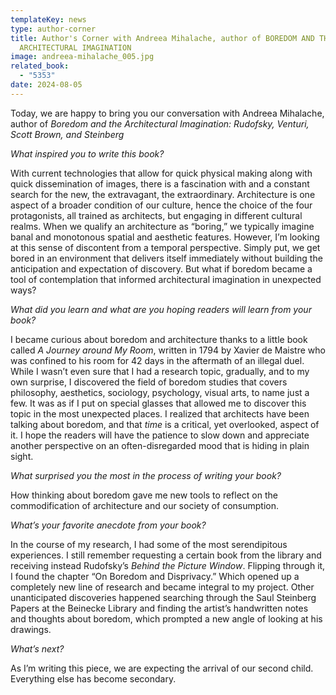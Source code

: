 ```yaml
---
templateKey: news
type: author-corner
title: Author's Corner with Andreea Mihalache, author of BOREDOM AND THE
  ARCHITECTURAL IMAGINATION
image: andreea-mihalache_005.jpg
related_book:
  - "5353"
date: 2024-08-05
---
```

Today, we are happy to bring you our conversation with Andreea Mihalache, author of *Boredom and the Architectural Imagination: Rudofsky, Venturi, Scott Brown, and Steinberg*

*What inspired you to write this book?* 

With current technologies that allow for quick physical making along with quick dissemination of images, there is a fascination with and a constant search for the new, the extravagant, the extraordinary. Architecture is one aspect of a broader condition of our culture, hence the choice of the four protagonists, all trained as architects, but engaging in different cultural realms. When we qualify an architecture as “boring,” we typically imagine banal and monotonous spatial and aesthetic features. However, I’m looking at this sense of discontent from a temporal perspective. Simply put, we get bored in an environment that delivers itself immediately without building the anticipation and expectation of discovery. But what if boredom became a tool of contemplation that informed architectural imagination in unexpected ways?

*What did you learn and what are you hoping readers will learn from your book?* 

I became curious about boredom and architecture thanks to a little book called *A Journey around My Room*, written in 1794 by Xavier de Maistre who was confined to his room for 42 days in the aftermath of an illegal duel. While I wasn’t even sure that I had a research topic, gradually, and to my own surprise, I discovered the field of boredom studies that covers philosophy, aesthetics, sociology, psychology, visual arts, to name just a few. It was as if I put on special glasses that allowed me to discover this topic in the most unexpected places. I realized that architects have been talking about boredom, and that *time* is a critical, yet overlooked, aspect of it. I hope the readers will have the patience to slow down and appreciate another perspective on an often-disregarded mood that is hiding in plain sight. 

*What surprised you the most in the process of writing your book?* 

How thinking about boredom gave me new tools to reflect on the commodification of architecture and our society of consumption. 

*What’s your favorite anecdote from your book?*

In the course of my research, I had some of the most serendipitous experiences. I still remember requesting a certain book from the library and receiving instead Rudofsky’s *Behind the Picture Window*. Flipping through it, I found the chapter “On Boredom and Disprivacy.” Which opened up a completely new line of research and became integral to my project. Other unanticipated discoveries happened searching through the Saul Steinberg Papers at the Beinecke Library and finding the artist’s handwritten notes and thoughts about boredom, which prompted a new angle of looking at his drawings. 

*What’s next?* 

As I’m writing this piece, we are expecting the arrival of our second child. Everything else has become secondary.